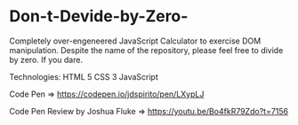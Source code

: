 # Don-t-Devide-by-Zero-
Completely over-engeneered JavaScript Calculator to exercise DOM manipulation.
Despite the name of the repository, please feel free to divide by zero. If you dare.

Technologies:
HTML 5
CSS 3
JavaScript


Code Pen => https://codepen.io/jdspirito/pen/LXypLJ

Code Pen Review by Joshua Fluke => https://youtu.be/Bo4fkR79Zdo?t=7156
